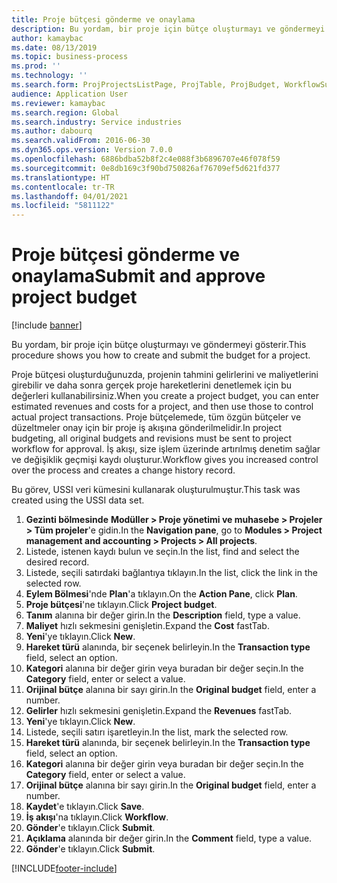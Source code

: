 ```yaml
---
title: Proje bütçesi gönderme ve onaylama
description: Bu yordam, bir proje için bütçe oluşturmayı ve göndermeyi gösterir.
author: kamaybac
ms.date: 08/13/2019
ms.topic: business-process
ms.prod: ''
ms.technology: ''
ms.search.form: ProjProjectsListPage, ProjTable, ProjBudget, WorkflowSubmitDialog
audience: Application User
ms.reviewer: kamaybac
ms.search.region: Global
ms.search.industry: Service industries
ms.author: dabourq
ms.search.validFrom: 2016-06-30
ms.dyn365.ops.version: Version 7.0.0
ms.openlocfilehash: 6886bdba52b8f2c4e088f3b6896707e46f078f59
ms.sourcegitcommit: 0e8db169c3f90bd750826af76709ef5d621fd377
ms.translationtype: HT
ms.contentlocale: tr-TR
ms.lasthandoff: 04/01/2021
ms.locfileid: "5811122"
---
```

# <a name="submit-and-approve-project-budget"></a><span data-ttu-id="ab766-103">Proje bütçesi gönderme ve onaylama</span><span class="sxs-lookup"><span data-stu-id="ab766-103">Submit and approve project budget</span></span>

[!include [banner](../../includes/banner.md)]

<span data-ttu-id="ab766-104">Bu yordam, bir proje için bütçe oluşturmayı ve göndermeyi gösterir.</span><span class="sxs-lookup"><span data-stu-id="ab766-104">This procedure shows you how to create and submit the budget for a project.</span></span> 

<span data-ttu-id="ab766-105">Proje bütçesi oluşturduğunuzda, projenin tahmini gelirlerini ve maliyetlerini girebilir ve daha sonra gerçek proje hareketlerini denetlemek için bu değerleri kullanabilirsiniz.</span><span class="sxs-lookup"><span data-stu-id="ab766-105">When you create a project budget, you can enter estimated revenues and costs for a project, and then use those to control actual project transactions.</span></span> <span data-ttu-id="ab766-106">Proje bütçelemede, tüm özgün bütçeler ve düzeltmeler onay için bir proje iş akışına gönderilmelidir.</span><span class="sxs-lookup"><span data-stu-id="ab766-106">In project budgeting, all original budgets and revisions must be sent to project workflow for approval.</span></span> <span data-ttu-id="ab766-107">İş akışı, size işlem üzerinde artırılmış denetim sağlar ve değişiklik geçmişi kaydı oluşturur.</span><span class="sxs-lookup"><span data-stu-id="ab766-107">Workflow gives you increased control over the process and creates a change history record.</span></span>

<span data-ttu-id="ab766-108">Bu görev, USSI veri kümesini kullanarak oluşturulmuştur.</span><span class="sxs-lookup"><span data-stu-id="ab766-108">This task was created using the USSI data set.</span></span>

1. <span data-ttu-id="ab766-109">**Gezinti bölmesinde** **Modüller > Proje yönetimi ve muhasebe > Projeler > Tüm projeler**'e gidin.</span><span class="sxs-lookup"><span data-stu-id="ab766-109">In the **Navigation pane**, go to **Modules > Project management and accounting > Projects > All projects**.</span></span>
2. <span data-ttu-id="ab766-110">Listede, istenen kaydı bulun ve seçin.</span><span class="sxs-lookup"><span data-stu-id="ab766-110">In the list, find and select the desired record.</span></span>
3. <span data-ttu-id="ab766-111">Listede, seçili satırdaki bağlantıya tıklayın.</span><span class="sxs-lookup"><span data-stu-id="ab766-111">In the list, click the link in the selected row.</span></span>
4. <span data-ttu-id="ab766-112">**Eylem Bölmesi**'nde **Plan**'a tıklayın.</span><span class="sxs-lookup"><span data-stu-id="ab766-112">On the **Action Pane**, click **Plan**.</span></span>
5. <span data-ttu-id="ab766-113">**Proje bütçesi**'ne tıklayın.</span><span class="sxs-lookup"><span data-stu-id="ab766-113">Click **Project budget**.</span></span>
6. <span data-ttu-id="ab766-114">**Tanım** alanına bir değer girin.</span><span class="sxs-lookup"><span data-stu-id="ab766-114">In the **Description** field, type a value.</span></span>
7. <span data-ttu-id="ab766-115">**Maliyet** hızlı sekmesini genişletin.</span><span class="sxs-lookup"><span data-stu-id="ab766-115">Expand the **Cost** fastTab.</span></span>
8. <span data-ttu-id="ab766-116">**Yeni**'ye tıklayın.</span><span class="sxs-lookup"><span data-stu-id="ab766-116">Click **New**.</span></span>
9. <span data-ttu-id="ab766-117">**Hareket türü** alanında, bir seçenek belirleyin.</span><span class="sxs-lookup"><span data-stu-id="ab766-117">In the **Transaction type** field, select an option.</span></span>
10. <span data-ttu-id="ab766-118">**Kategori** alanına bir değer girin veya buradan bir değer seçin.</span><span class="sxs-lookup"><span data-stu-id="ab766-118">In the **Category** field, enter or select a value.</span></span>
11. <span data-ttu-id="ab766-119">**Orijinal bütçe** alanına bir sayı girin.</span><span class="sxs-lookup"><span data-stu-id="ab766-119">In the **Original budget** field, enter a number.</span></span>
12. <span data-ttu-id="ab766-120">**Gelirler** hızlı sekmesini genişletin.</span><span class="sxs-lookup"><span data-stu-id="ab766-120">Expand the **Revenues** fastTab.</span></span>
13. <span data-ttu-id="ab766-121">**Yeni**'ye tıklayın.</span><span class="sxs-lookup"><span data-stu-id="ab766-121">Click **New**.</span></span>
14. <span data-ttu-id="ab766-122">Listede, seçili satırı işaretleyin.</span><span class="sxs-lookup"><span data-stu-id="ab766-122">In the list, mark the selected row.</span></span>
15. <span data-ttu-id="ab766-123">**Hareket türü** alanında, bir seçenek belirleyin.</span><span class="sxs-lookup"><span data-stu-id="ab766-123">In the **Transaction type** field, select an option.</span></span>
16. <span data-ttu-id="ab766-124">**Kategori** alanına bir değer girin veya buradan bir değer seçin.</span><span class="sxs-lookup"><span data-stu-id="ab766-124">In the **Category** field, enter or select a value.</span></span>
17. <span data-ttu-id="ab766-125">**Orijinal bütçe** alanına bir sayı girin.</span><span class="sxs-lookup"><span data-stu-id="ab766-125">In the **Original budget** field, enter a number.</span></span>
18. <span data-ttu-id="ab766-126">**Kaydet**'e tıklayın.</span><span class="sxs-lookup"><span data-stu-id="ab766-126">Click **Save**.</span></span>
19. <span data-ttu-id="ab766-127">**İş akışı**'na tıklayın.</span><span class="sxs-lookup"><span data-stu-id="ab766-127">Click **Workflow**.</span></span>
20. <span data-ttu-id="ab766-128">**Gönder**'e tıklayın.</span><span class="sxs-lookup"><span data-stu-id="ab766-128">Click **Submit**.</span></span>
21. <span data-ttu-id="ab766-129">**Açıklama** alanında bir değer girin.</span><span class="sxs-lookup"><span data-stu-id="ab766-129">In the **Comment** field, type a value.</span></span>
22. <span data-ttu-id="ab766-130">**Gönder**'e tıklayın.</span><span class="sxs-lookup"><span data-stu-id="ab766-130">Click **Submit**.</span></span>



[!INCLUDE[footer-include](../../../includes/footer-banner.md)]